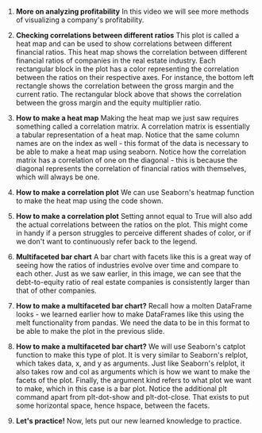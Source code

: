 1. **More on analyzing profitability**
In this video we will see more methods of visualizing a company's profitability.

2. **Checking correlations between different ratios**
This plot is called a heat map and can be used to show correlations between different financial ratios. This heat map shows the correlation between different financial ratios of companies in the real estate industry. Each rectangular block in the plot has a color representing the correlation between the ratios on their respective axes. For instance, the bottom left rectangle shows the correlation between the gross margin and the current ratio. The rectangular block above that shows the correlation between the gross margin and the equity multiplier ratio.

3. **How to make a heat map**
Making the heat map we just saw requires something called a correlation matrix. A correlation matrix is essentially a tabular representation of a heat map. Notice that the same column names are on the index as well - this format of the data is necessary to be able to make a heat map using seaborn. Notice how the correlation matrix has a correlation of one on the diagonal - this is because the diagonal represents the correlation of financial ratios with themselves, which will always be one.

4. **How to make a correlation plot**
We can use Seaborn's heatmap function to make the heat map using the code shown.

5. **How to make a correlation plot**
Setting annot equal to True will also add the actual correlations between the ratios on the plot. This might come in handy if a person struggles to perceive different shades of color, or if we don't want to continuously refer back to the legend.

6. **Multifaceted bar chart**
A bar chart with facets like this is a great way of seeing how the ratios of industries evolve over time and compare to each other. Just as we saw earlier, in this image, we can see that the debt-to-equity ratio of real estate companies is consistently larger than that of other companies.

7. **How to make a multifaceted bar chart?**
Recall how a molten DataFrame looks - we learned earlier how to make DataFrames like this using the melt functionality from pandas. We need the data to be in this format to be able to make the plot in the previous slide.

8. **How to make a multifaceted bar chart?**
We will use Seaborn's catplot function to make this type of plot. It is very similar to Seaborn's relplot, which takes data, x, and y as arguments. Just like Seaborn's relplot, it also takes row and col as arguments which is how we want to make the facets of the plot. Finally, the argument kind refers to what plot we want to make, which in this case is a bar plot. Notice the additional plt command apart from plt-dot-show and plt-dot-close. That exists to put some horizontal space, hence hspace, between the facets.

9. **Let's practice!**
Now, lets put our new learned knowledge to practice.